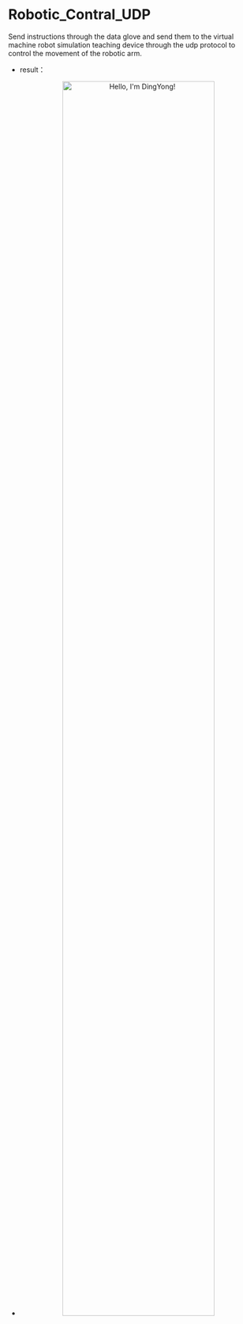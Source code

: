 # Robotic_Contral_UDP
Send instructions through the data glove and send them to the virtual machine robot simulation teaching device through the udp protocol to control the movement of the robotic arm.

- result：
- <p align="center"><a href="https://dingy-yong.github.io"><img width="80%" alt="Hello, I'm DingYong!" src="./result.jpg" /></a></p>
